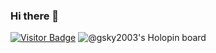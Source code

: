 ### Hi there 👋

<!--
**GSky2003/GSky2003** is a ✨ _special_ ✨ repository because its `README.md` (this file) appears on your GitHub profile.

Here are some ideas to get you started:

- 🔭 I’m currently working on ...
- 🌱 I’m currently learning ...
- 👯 I’m looking to collaborate on ...
- 🤔 I’m looking for help with ...
- 💬 Ask me about ...
- 📫 How to reach me: gagansinghal1729@gmail.com
- 😄 Pronouns: ...
- ⚡ Fun fact: ...
-->
[![Visitor Badge](https://visitor-badge.laobi.icu/badge?page_id=SKies2003.SKies2003)](https://github.com/SKies2003)
![@gsky2003's Holopin board](https://holopin.me/gsky2003)
